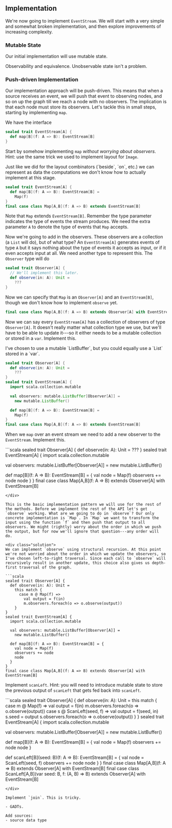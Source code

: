 ## Implementation

We're now going to implement `EventStream`. We will start with a very simple and somewhat broken implementation, and then explore improvements of increasing complexity.

### Mutable State

Our initial implementation will use mutable state.

Observability and equivalence. Unobservable state isn't a problem.


### Push-driven Implementation

Our implementation approach will be push-driven. This means that when a source receives an event, we will push that event to observing nodes, and so on up the graph till we reach a node with no observers. The implication is that each node must store its observers. Let's tackle this in small steps, starting by implementing `map`.

We have the interface

```scala
sealed trait EventStream[A] {
  def map[B](f: A => B): EventStream[B]
}
```

Start by somehow implementing `map` *without worrying about observers*. Hint: use the same trick we used to implement layout for `Image`.

<div class="solution">
Just like we did for the layout combinators (`beside`, `on`, etc.) we can represent as data the computations we don't know how to actually implement at this stage.

```scala
sealed trait EventStream[A] {
  def map[B](f: A => B): EventStream[B] =
    Map(f)
}
final case class Map[A,B](f: A => B) extends EventStream[B]
```

Note that `Map` extends `EventStream[B]`. Remember the type parameter indicates the type of events the stream produces. We need the extra parameter `A` to denote the type of events that `Map` accepts.
</div>

Now we're going to add in the observers. These observers are a collection (a `List` will do), but of what type? An `EventStream[A]` generates events of type `A` but it says nothing about the type of events it accepts as input, or if it even accepts input at all. We need another type to represent this. The `Observer` type will do

```scala
sealed trait Observer[A] {
  // We'll implement this later.
  def observe(in: A): Unit =
    ???
}
```

Now we can specify that `Map` is an `Observer[A]` and an `EventStream[B]`, though we don't know how to implement `observe` yet.

```scala
final case class Map[A,B](f: A => B) extends Observer[A] with EventStream[B] 
```

Now we can say every `EventStream[A]` has a collection of observers of type `Observer[A]`. It doesn't really matter what collection type we use, but we'll have to be able to update it---so it either needs to be a mutable collection or stored in a `var`. Implement this.

<div class="solution">
I've chosen to use a mutable `ListBuffer`, but you could equally use a `List` stored in a `var`.

```scala
sealed trait Observer[A] {
  def observe(in: A): Unit =
    ???
}
sealed trait EventStream[A] {
  import scala.collection.mutable

  val observers: mutable.ListBuffer[Observer[A]] =
    new mutable.ListBuffer()

  def map[B](f: A => B): EventStream[B] =
    Map(f)
}
final case class Map[A,B](f: A => B) extends EventStream[B]
```
</div>

When we `map` over an event stream we need to add a new observer to the `EventStream`. Implement this.

<div class="solution">
```scala
sealed trait Observer[A] {
  def observe(in: A): Unit =
    ???
}
sealed trait EventStream[A] {
  import scala.collection.mutable

  val observers: mutable.ListBuffer[Observer[A]] =
    new mutable.ListBuffer()

  def map[B](f: A => B): EventStream[B] = {
    val node = Map(f) 
    observers += node 
    node
  }
}
final case class Map[A,B](f: A => B) extends Observer[A] with EventStream[B]
```
</div>

This is the basic implementation pattern we will use for the rest of the methods. Before we implement the rest of the API let's get `observe` working. What are we going to do in `observe`? Our only concrete implementation is `Map`. In `Map` we want to transform the input using the function `f` and then push that output to all observers. We might (rightly) worry about the order in which we push the output, but for now we'll ignore that question---any order will do.

<div class="solution">
We can implement `observe` using structural recursion. At this point we're not worried about the order in which we update the observers, so I've chosen left-to-right traversal. Since each call to `observe` will recursively result in another update, this choice also gives us depth-first traversal of the graph.

```scala
sealed trait Observer[A] {
  def observe(in: A): Unit =
    this match {
      case m @ Map(f) =>
        val output = f(in)
        m.observers.foreach(o => o.observe(output))
    }
}
sealed trait EventStream[A] {
  import scala.collection.mutable

  val observers: mutable.ListBuffer[Observer[A]] =
    new mutable.ListBuffer()

  def map[B](f: A => B): EventStream[B] = {
    val node = Map(f) 
    observers += node 
    node
  }
}
final case class Map[A,B](f: A => B) extends Observer[A] with EventStream[B]
```
</div>

Implement `scanLeft`. Hint: you will need to introduce mutable state to store the previous output of `scanLeft` that gets fed back into `scanLeft`.

<div class="solution">
```scala
sealed trait Observer[A] {
  def observe(in: A): Unit =
    this match {
      case m @ Map(f) =>
        val output = f(in)
        m.observers.foreach(o => o.observe(output))
      case s @ ScanLeft(seed, f) =>
        val output = f(seed, in)
        s.seed = output
        s.observers.foreach(o => o.observe(output))
    }
}
sealed trait EventStream[A] {
  import scala.collection.mutable

  val observers: mutable.ListBuffer[Observer[A]] =
    new mutable.ListBuffer()

  def map[B](f: A => B): EventStream[B] = {
    val node = Map(f)
    observers += node
    node
  }

  def scanLeft[B](seed: B)(f: A => B): EventStream[B] = {
    val node = ScanLeft(seed, f)
    observers += node
    node
  }
}
final case class Map[A,B](f: A => B) extends Observer[A] with EventStream[B]
final case class ScanLeft[A,B](var seed: B, f: (A, B) => B) extends Observer[A] with EventStream[B]
```
</div>

Implement `join`. This is tricky.

- GADTs.

Add sources:
- source data type
